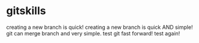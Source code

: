 # gitskills
creating a new branch is quick!
creating a new branch is quick AND simple!
git can merge branch and very simple.
test git fast forward!
test again!